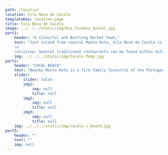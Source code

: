 ```yaml
---
path: /location
location: Vila Nova de Cacela
templateKey: location-page
title: Vila Nova de Cacela
image: ../../../static/img/Ria_Formosa_Sunset.jpg
part1: 
    header: "A Colourful and Bustling Market Town…"
    text: "Just inland from coastal Manta Rota, Vila Nova de Cacela is a compact Algarvian town offering all amenities and facilities. With a colourful morning market and a plentiful supply of local cafes and unfussy eateries, this is an authentic holiday base to enjoy and benefits further to being within touching distance of the beautiful sandy beaches at Manta Rota.!
    \n
    \nCuisine: Several traditional restaurants can be found within Vila Nova itself while a further selection can be found along the road into Manta Rota and at the beach too."
    img: ../../../static/img/Cacela Pump.jpg
part2:
    header: "LOCAL BEACH"
    text: "Nearby Manta Rota is a firm family favourite of the Portuguese, offering Blue Flag standards, golden sands and a gently sloping shelf into the clear blue waters of the Atlantic."
    slider:
        slider: false
        img1: 
            img: null
            title: null
        img2: 
            img: null
            title: null
        img3: 
            img: null
            title: null
    img: ../../../static/img/cacela_v_beach.jpg
part3:
    header: ""
    text: ""
    img: null
---
```

